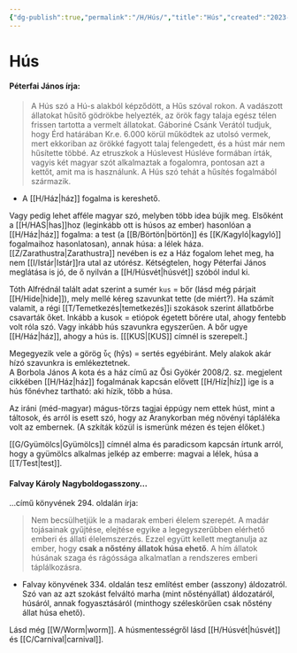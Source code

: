 ```yaml
---
{"dg-publish":true,"permalink":"/H/Hús/","title":"Hús","created":"2023-10-23T05:24","updated":"2025-06-08T00:45"}
---
```



# Hús

#### Péterfai János írja:

> A Hús szó a Hú-s alakból képződött, a Hűs szóval rokon. A vadászott állatokat hűsítő gödrökbe helyezték, az örök fagy talaja egész télen frissen tartotta a vermelt állatokat. Gáboriné Csánk Verától tudjuk, hogy Érd határában Kr.e. 6.000 körül működtek az utolsó vermek, mert ekkoriban az örökké fagyott talaj felengedett, és a húst már nem hűsítette többé. Az etruszkok a Húslevest Húsléve formában írták, vagyis két magyar szót alkalmaztak a fogalomra, pontosan azt a kettőt, amit ma is használunk. A Hús szó tehát a hűsítés fogalmából származik.  
- A [[H/Ház\|ház]] fogalma is kereshető.  

Vagy pedig lehet afféle magyar szó, melyben több idea bújik meg. Elsőként a [[H/HAS\|has]]hoz (leginkább ott is húsos az ember) hasonlóan a [[H/Ház\|ház]] fogalma: a test (a [[B/Börtön\|börtön]] és [[K/Kagyló\|kagyló]] fogalmaihoz hasonlatosan), annak húsa: a lélek háza. [[Z/Zarathustra\|Zarathustra]] nevében is ez a Ház fogalom lehet meg, ha nem [[I/Istár\|Istár]]ra utal az utórész. Kétségtelen, hogy Péterfai János meglátása is jó, de ő nyilván a [[H/Húsvét\|húsvét]] szóból indul ki.  

Tóth Alfrédnál talált adat szerint a sumér `kus` = bőr (lásd még párjait [[H/Hide\|hide]]), mely mellé kéreg szavunkat tette (de miért?). Ha számít valamit, a régi [[T/Temetkezés\|temetkezés]]i szokások szerint állatbőrbe csavarták őket. Inkább a kusok = etiópok égetett bőrére utal, ahogy fentebb volt róla szó. Vagy inkább hús szavunkra egyszerűen. A bőr ugye [[H/Ház\|ház]], ahogy a hús is. \[[[KUS\|[KUS]] címnél is szerepelt.\]  

Megegyezik vele a görög `ὗς` (hŷs) = sertés egyébiránt. Mely alakok akár hízó szavunkra is emlékeztetnek.  
A Borbola János A kota és a ház című az Ősi Gyökér 2008/2. sz. megjelent cikkében [[H/Ház\|ház]] fogalmának kapcsán elővett [[H/Híz\|híz]] ige is a hús főnévhez tartható: aki hízik, több a húsa.  

Az iráni (méd-magyar) mágus-törzs tagjai éppúgy nem ettek húst, mint a táltosok, és arról is esett szó, hogy az Aranykorban még növényi tápláléka volt az embernek. (A szkíták közül is ismerünk mézen és tejen élőket.)

[[G/Gyümölcs\|Gyümölcs]] címnél alma és paradicsom kapcsán írtunk arról, hogy a gyümölcs alkalmas jelkép az emberre: magvai a lélek, húsa a [[T/Test\|test]].  

#### Falvay Károly Nagyboldogasszony...

...című könyvének 294. oldalán írja:  
> Nem becsülhetjük le a madarak emberi élelem szerepét. A madár tojásainak gyűjtése, elejtése egyike a legegyszerűbben elérhető emberi és állati élelemszerzés. Ezzel együtt kellett megtanulja az ember, hogy **csak a nőstény állatok húsa ehető**. A hím állatok húsának szaga és rágóssága alkalmatlan a rendszeres emberi táplálkozásra.  
- Falvay könyvének 334. oldalán tesz említést ember (asszony) áldozatról. Szó van az azt szokást felváltó marha (mint nőstényállat) áldozatáról, húsáról, annak fogyasztásáról (minthogy széleskörűen csak nőstény állat húsa ehető).  

  
Lásd még [[W/Worm\|worm]]. A húsmentességről lásd [[H/Húsvét\|húsvét]] és [[C/Carnival\|carnival]].  